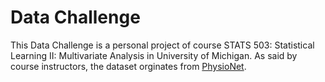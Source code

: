 # Data Challenge
This Data Challenge is a personal project of course STATS 503: Statistical Learning II: Multivariate Analysis in University of Michigan. 
As said by course instructors, the dataset orginates from [PhysioNet](https://physionet.org/content/challenge-2019/1.0.0/).
